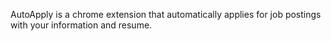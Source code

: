 AutoApply is a chrome extension that automatically applies for job postings with your information and resume. 
